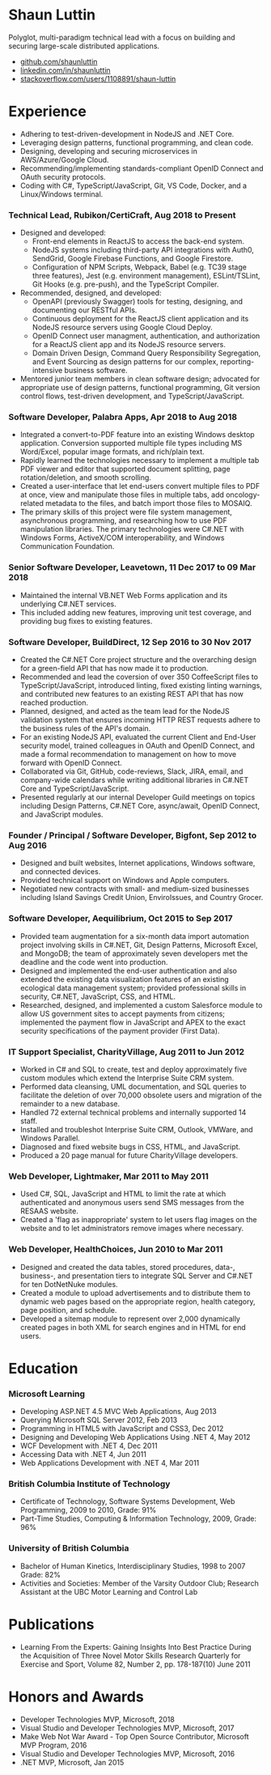 # Shaun Luttin

Polyglot, multi-paradigm technical lead with a focus on building and securing large-scale distributed applications.

* [github.com/shaunluttin](https://github.com/shaunluttin)
* [linkedin.com/in/shaunluttin](https://linkedin.com/in/shaunluttin)
* [stackoverflow.com/users/1108891/shaun-luttin](https://stackoverflow.com/users/1108891/shaun-luttin)

# Experience

* Adhering to test-driven-development in NodeJS and .NET Core.
* Leveraging design patterns, functional programming, and clean code.
* Designing, developing and securing microservices in AWS/Azure/Google Cloud.
* Recommending/implementing standards-compliant OpenID Connect and OAuth security protocols.
* Coding with C#, TypeScript/JavaScript, Git, VS Code, Docker, and a Linux/Windows terminal.

### Technical Lead, Rubikon/CertiCraft, Aug 2018 to Present

* Designed and developed:
  * Front-end elements in ReactJS to access the back-end system. 
  * NodeJS systems including third-party API integrations with Auth0, SendGrid, Google Firebase Functions, and Google Firestore. 
  * Configuration of NPM Scripts, Webpack, Babel (e.g. TC39 stage three features), Jest (e.g. environment management), ESLint/TSLint, Git Hooks (e.g. pre-push), and the TypeScript Compiler. 
* Recommended, designed, and developed:
  * OpenAPI (previously Swagger) tools for testing, designing, and documenting our RESTful APIs.
  * Continuous deployment for the ReactJS client application and its NodeJS resource servers using Google Cloud Deploy.
  * OpenID Connect user managment, authentication, and authorization for a ReactJS client app and its NodeJS resource servers.
  * Domain Driven Design, Command Query Responsibility Segregation, and Event Sourcing as design patterns for our complex, reporting-intensive business software.
* Mentored junior team members in clean software design; advocated for appropriate use of design patterns, functional programming, Git version control flows, test-driven development, and TypeScript/JavaScript.

### Software Developer, Palabra Apps, Apr 2018 to Aug 2018

* Integrated a convert-to-PDF feature into an existing Windows desktop application. Conversion supported multiple file types including MS Word/Excel, popular image formats, and rich/plain text.
* Rapidly learned the technologies necessary to implement a multiple tab PDF viewer and editor that supported document splitting, page rotation/deletion, and smooth scrolling.
* Created a user-interface that let end-users convert multiple files to PDF at once, view and manipulate those files in multiple tabs, add oncology-related metadata to the files, and batch import those files to MOSAIQ.
* The primary skills of this project were file system management, asynchronous programming, and researching how to use PDF manipulation libraries. The primary technologies were C#.NET with Windows Forms, ActiveX/COM interoperability, and Windows Communication Foundation.

### Senior Software Developer, Leavetown, 11 Dec 2017 to 09 Mar 2018

* Maintained the internal VB.NET Web Forms application and its underlying C#.NET services. 
* This included adding new features, improving unit test coverage, and providing bug fixes to existing features.  

<div style="page-break-after: always;"></div>

### Software Developer, BuildDirect, 12 Sep 2016 to 30 Nov 2017

* Created the C#.NET Core project structure and the overarching design for a green-field API that has now made it to production. 
* Recommended and lead the coversion of over 350 CoffeeScript files to TypeScript/JavaScript, introduced linting, fixed existing linting warnings, and contributed new features to an existing REST API that has now reached production. 
* Planned, designed, and acted as the team lead for the NodeJS validation system that ensures incoming HTTP REST requests adhere to the business rules of the API's domain. 
* For an existing NodeJS API, evaluated the current Client and End-User security model, trained colleagues in OAuth and OpenID Connect, and made a formal recommendation to management on how to move forward with  OpenID Connect. 
* Collaborated via Git, GitHub, code-reviews, Slack, JIRA, email, and company-wide calendars while writing additional libraries in C#.NET Core and TypeScript/JavaScript. 
* Presented regularly at our internal Developer Guild meetings on topics including Design Patterns, C#.NET Core, async/await, OpenID Connect, and JavaScript modules. 

### Founder / Principal / Software Developer, Bigfont, Sep 2012 to Aug 2016

* Designed and built websites, Internet applications, Windows software, and connected devices. 
* Provided technical support on Windows and Apple computers. 
* Negotiated new contracts with small- and medium-sized businesses including Island Savings Credit Union, EnviroIssues, and Country Grocer.

### Software Developer, Aequilibrium, Oct 2015 to Sep 2017

* Provided team augmentation for a six-month data import automation project involving skills in C#.NET, Git, Design Patterns, Microsoft Excel, and MongoDB; the team of approximately seven developers met the deadline and the code went into production.
* Designed and implemented the end-user authentication and also extended the existing data visualization features of an existing ecological data management system; provided professional skills in security, C#.NET, JavaScript, CSS, and HTML.
* Researched, designed, and implemented a custom Salesforce module to allow US government sites to accept payments from citizens; implemented the payment flow in JavaScript and APEX to the exact security specifications of the payment provider (First Data).

### IT Support Specialist, CharityVillage, Aug 2011 to Jun 2012

* Worked in C# and SQL to create, test and deploy approximately five custom modules which extend the Interprise Suite CRM system. 
* Performed data cleansing, UML documentation, and SQL queries to facilitate the deletion of over 70,000 obsolete users and migration of the remainder to a new database. 
* Handled 72 external technical problems and internally supported 14 staff. 
* Installed and troubleshot Interprise Suite CRM, Outlook, VMWare, and Windows Parallel. 
* Diagnosed and fixed website bugs in CSS, HTML, and JavaScript. 
* Produced a 20 page manual for future CharityVillage developers. 

<div style="page-break-after: always;"></div>

### Web Developer, Lightmaker, Mar 2011 to May 2011

* Used C#, SQL, JavaScript and HTML to limit the rate at which authenticated and anonymous users send SMS messages from the RESAAS website. 
* Created a 'flag as inappropriate' system to let users flag images on the website and to let administrators remove images where necessary. 
 
### Web Developer, HealthChoices, Jun 2010 to Mar 2011

* Designed and created the data tables, stored procedures, data-, business-, and presentation tiers to integrate SQL Server and C#.NET for ten DotNetNuke modules. 
* Created a module to upload advertisements and to distribute them to dynamic web pages based on the appropriate region, health category, page position, and schedule. 
* Developed a sitemap module to represent over 2,000 dynamically created pages in both XML for search engines and in HTML for end users. 

# Education 

### Microsoft Learning

* Developing ASP.NET 4.5 MVC Web Applications, Aug 2013 
* Querying Microsoft SQL Server 2012, Feb 2013 
* Programming in HTML5 with JavaScript and CSS3, Dec 2012 
* Designing and Developing Web Applications Using .NET 4, May 2012 
* WCF Development with .NET 4, Dec 2011 
* Accessing Data with .NET 4, Jun 2011 
* Web Applications Development with .NET 4, Mar 2011 

### British Columbia Institute of Technology

* Certificate of Technology, Software Systems Development, Web Programming, 2009 to 2010, Grade: 91% 
* Part-Time Studies, Computing & Information Technology, 2009, Grade: 96% 

### University of British Columbia

* Bachelor of Human Kinetics, Interdisciplinary Studies, 1998 to 2007 Grade: 82% 
* Activities and Societies: Member of the Varsity Outdoor Club; Research Assistant at the UBC Motor Learning and Control Lab 

# Publications 

* Learning From the Experts: Gaining Insights Into Best Practice During the Acquisition of Three Novel Motor Skills Research Quarterly for Exercise and Sport, Volume 82, Number 2, pp. 178-187(10) June 2011 

# Honors and Awards 

* Developer Technologies MVP, Microsoft, 2018
* Visual Studio and Developer Technologies MVP, Microsoft, 2017
* Make Web Not War Award - Top Open Source Contributor, Microsoft MVP Program, 2016
* Visual Studio and Developer Technologies MVP, Microsoft, 2016
* .NET MVP, Microsoft, Jan 2015 
